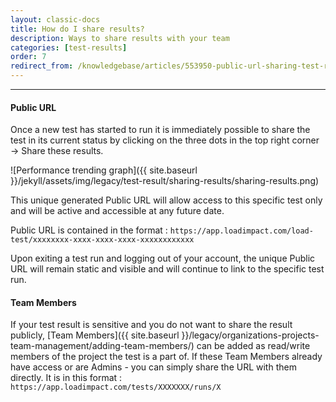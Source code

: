 ```yaml
---
layout: classic-docs
title: How do I share results?
description: Ways to share results with your team
categories: [test-results]
order: 7
redirect_from: /knowledgebase/articles/553950-public-url-sharing-test-results
---
```


***

#### Public URL
Once a new test has started to run it is immediately possible to share the test in its current status by clicking on the three dots in the top right corner -> Share these results.

![Performance trending graph]({{ site.baseurl }}/jekyll/assets/img/legacy/test-result/sharing-results/sharing-results.png)


This unique generated Public URL will allow access to this specific test only and will be active and accessible at any future date.


Public URL is contained in the format :
`https://app.loadimpact.com/load-test/xxxxxxxx-xxxx-xxxx-xxxx-xxxxxxxxxxxx`

Upon exiting a test run and logging out of your account, the unique Public URL will remain static and visible and will continue to link to the specific test run.


#### Team Members

If your test result is sensitive and you do not want to share the result publicly, [Team Members]({{ site.baseurl }}/legacy/organizations-projects-team-management/adding-team-members/) can be added as read/write members of the project the test is a part of.  If these Team Members already have access or are Admins - you can simply share the URL with them directly.  It is in this format :
`https://app.loadimpact.com/tests/XXXXXXX/runs/X`
